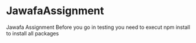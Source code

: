 # JawafaAssignment
Jawafa Assignment 
Before you go in testing you need to execut npm install to install all packages
